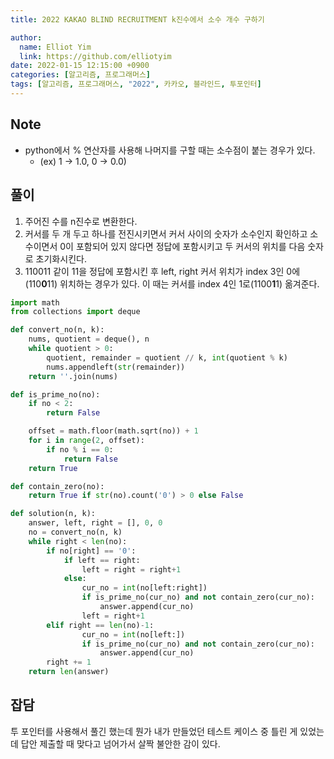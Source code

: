 ```yaml
---
title: 2022 KAKAO BLIND RECRUITMENT k진수에서 소수 개수 구하기

author:
  name: Elliot Yim
  link: https://github.com/elliotyim
date: 2022-01-15 12:15:00 +0900
categories: [알고리즘, 프로그래머스]
tags: [알고리즘, 프로그래머스, "2022", 카카오, 블라인드, 투포인터]
---
```


## Note

- python에서 % 연산자를 사용해 나머지를 구할 때는 소수점이 붙는 경우가 있다.
  - (ex) 1 -> 1.0, 0 -> 0.0)

## 풀이

1. 주어진 수를 n진수로 변환한다.
2. 커서를 두 개 두고 하나를 전진시키면서 커서 사이의 숫자가 소수인지 확인하고 소수이면서 0이 포함되어 있지 않다면 정답에 포함시키고 두 커서의 위치를 다음 숫자로 초기화시킨다.
3. 110011 같이 11을 정답에 포함시킨 후 left, right 커서 위치가 index 3인 0에(110**0**11) 위치하는 경우가 있다. 이 때는 커서를 index 4인 1로(1100**1**1) 옮겨준다.

```python
import math
from collections import deque

def convert_no(n, k):
    nums, quotient = deque(), n
    while quotient > 0:
        quotient, remainder = quotient // k, int(quotient % k)
        nums.appendleft(str(remainder))
    return ''.join(nums)

def is_prime_no(no):
    if no < 2:
        return False

    offset = math.floor(math.sqrt(no)) + 1
    for i in range(2, offset):
        if no % i == 0:
            return False
    return True

def contain_zero(no):
    return True if str(no).count('0') > 0 else False

def solution(n, k):
    answer, left, right = [], 0, 0
    no = convert_no(n, k)
    while right < len(no):
        if no[right] == '0':
            if left == right:
                left = right = right+1
            else:
                cur_no = int(no[left:right])
                if is_prime_no(cur_no) and not contain_zero(cur_no):
                    answer.append(cur_no)
                left = right+1
        elif right == len(no)-1:
                cur_no = int(no[left:])
                if is_prime_no(cur_no) and not contain_zero(cur_no):
                    answer.append(cur_no)
        right += 1
    return len(answer)
```

## 잡담

투 포인터를 사용해서 풀긴 했는데 뭔가 내가 만들었던 테스트 케이스 중 틀린 게 있었는데 답안 제출할 때 맞다고 넘어가서 살짝 불안한 감이 있다.

